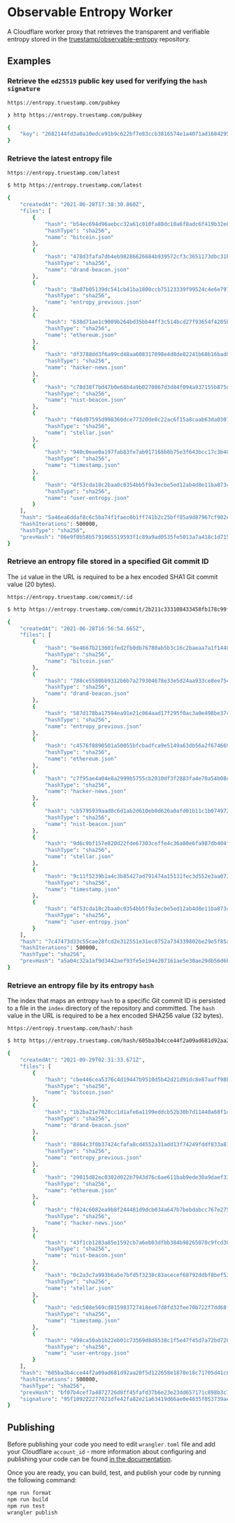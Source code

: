 # Observable Entropy Worker

A Cloudflare worker proxy that retrieves the transparent and verifiable entropy
stored in the
[truestamp/observable-entropy](https://github.com/truestamp/observable-entropy)
repository.

## Examples

### Retrieve the `ed25519` public key used for verifying the `hash` `signature`

`https://entropy.truestamp.com/pubkey`

```sh
❯ http https://entropy.truestamp.com/pubkey

{
    "key": "2682144fd3a0a10edce91b9c622bf7e83ccb3816574e1a4071ad16842954dd26"
}
```

### Retrieve the latest entropy file

`https://entropy.truestamp.com/latest`

```sh
$ http https://entropy.truestamp.com/latest

{
    "createdAt": "2021-06-28T17:38:30.860Z",
    "files": [
        {
            "hash": "b54ec694d96aebcc32a61c010fa88dc10a6f8adc6f419b32e05db81d0378c91a",
            "hashType": "sha256",
            "name": "bitcoin.json"
        },
        {
            "hash": "478d3fafa7db4eb98286626684b939572cf3c3651173dbc31bf56be29f436c27",
            "hashType": "sha256",
            "name": "drand-beacon.json"
        },
        {
            "hash": "8a07b05139dc541cb41ba1800ccb75123339f99524c4e6e797e0c05683fd335d",
            "hashType": "sha256",
            "name": "entropy_previous.json"
        },
        {
            "hash": "638d71ae1c9009b264bd35bb44ff3c514bcd27f93654f4205b6dc867602a8085",
            "hashType": "sha256",
            "name": "ethereum.json"
        },
        {
            "hash": "df3788dd3f6a99cd48aa608317098e4d8de82241b68b16bad89a2ae5151ecbef",
            "hashType": "sha256",
            "name": "hacker-news.json"
        },
        {
            "hash": "c78d38f7bd47b0e68b4a9b0270867d3d84f094a937155b875dc47837ca271f01",
            "hashType": "sha256",
            "name": "nist-beacon.json"
        },
        {
            "hash": "f46d07595d998360dce77320de0c22ac6f15a8caab63da0307d02a0086f7a139",
            "hashType": "sha256",
            "name": "stellar.json"
        },
        {
            "hash": "940c0eae0a197fab83fe7ab917168b8b75e3f643bcc17c3b483c291430b7f60f",
            "hashType": "sha256",
            "name": "timestamp.json"
        },
        {
            "hash": "4f53cda18c2baa0c0354bb5f9a3ecbe5ed12ab4d8e11ba873c2f11161202b945",
            "hashType": "sha256",
            "name": "user-entropy.json"
        }
    ],
    "hash": "5a46ea6ddaf8c6c5ba74f1faec0b1ff741b2c25bff85a9d87967cf902eb24e1d",
    "hashIterations": 500000,
    "hashType": "sha256",
    "prevHash": "06e9f0b58b5791065519593f1c89a9ad0535fe5013a7a418c1d715f19c8baae1"
}
```

### Retrieve an entropy file stored in a specified Git commit ID

The `id` value in the URL is required to be a hex encoded SHA1 Git commit value
(20 bytes).

`https://entropy.truestamp.com/commit/:id`

```sh
$ http https://entropy.truestamp.com/commit/2b211c333108433458fb178c99fdefa6ed44710f

{
    "createdAt": "2021-06-28T16:56:54.665Z",
    "files": [
        {
            "hash": "6e4667b213601fed2fb0db76780ab5b3c16c2baeaa7a1f1448093fd954cdbb32",
            "hashType": "sha256",
            "name": "bitcoin.json"
        },
        {
            "hash": "788ce5580bb9312b6b7a279304678e33e5d24aa933ce8ee75eba6b50c6b7f48d",
            "hashType": "sha256",
            "name": "drand-beacon.json"
        },
        {
            "hash": "587d178ba17594ea91e21c064aad17f295f0ac3a0e498be37c468c312de096ce",
            "hashType": "sha256",
            "name": "entropy_previous.json"
        },
        {
            "hash": "c4576f8890501a50055bfcbadfca9e5149a63db56a2f674669d71be801cc7750",
            "hashType": "sha256",
            "name": "ethereum.json"
        },
        {
            "hash": "c7f95ae4a04e8a2999b5755cb2010df3f2883fa4e70a54b08d25877e360844f5",
            "hashType": "sha256",
            "name": "hacker-news.json"
        },
        {
            "hash": "cb5795939aad0c6d1ab2d610eb0d626a0afd01b11c1b074972db42da3f9064a2",
            "hashType": "sha256",
            "name": "nist-beacon.json"
        },
        {
            "hash": "9d6c9bf157e820d22fde67303ceffe4c36a80e6fa987db404f2b359e309495d4",
            "hashType": "sha256",
            "name": "stellar.json"
        },
        {
            "hash": "9c11f5239b1a4c3b85427ad791474a15131fec3d552e3aa07301c6af4612220b",
            "hashType": "sha256",
            "name": "timestamp.json"
        },
        {
            "hash": "4f53cda18c2baa0c0354bb5f9a3ecbe5ed12ab4d8e11ba873c2f11161202b945",
            "hashType": "sha256",
            "name": "user-entropy.json"
        }
    ],
    "hash": "7c47473d33c55cae28fcd2e312551e31ec8752a734339802be29e5f85a02d876",
    "hashIterations": 500000,
    "hashType": "sha256",
    "prevHash": "a5a04c32a1af9d3442aef93fe5e194e207161ae5e30ae29db56d6b0c95911dcd"
}
```

### Retrieve an entropy file by its entropy `hash`

The index that maps an entropy `hash` to a specific Git commit ID is persisted
to a file in the `index` directory of the repository and committed. The `hash`
value in the URL is required to be a hex encoded SHA256 value (32 bytes).

`https://entropy.truestamp.com/hash/:hash`

```sh
$ http https://entropy.truestamp.com/hash/605ba3b4cce44f2a09ad681d92aa20f5d122658e1878e18c71705d41c658891e

{
    "createdAt": "2021-09-29T02:31:33.671Z",
    "files": [
        {
            "hash": "cbe446cea5376c4d19447b9510d5b42d21d91dc8e87aaff98b9ddfbb14ab39b1",
            "hashType": "sha256",
            "name": "bitcoin.json"
        },
        {
            "hash": "1b2ba21e7028cc1d1afe6a1199eddcb52b30b7d11440a68f1d39a44cabf3453f",
            "hashType": "sha256",
            "name": "drand-beacon.json"
        },
        {
            "hash": "8864c3f0b37424cfafa8cd4552a31add13f74249fddf833a811a2cf8c31b8692",
            "hashType": "sha256",
            "name": "entropy_previous.json"
        },
        {
            "hash": "29015d82ec0302d022b7943d76c6ae611bab9ede30a9daef338695bcf9dd55ab",
            "hashType": "sha256",
            "name": "ethereum.json"
        },
        {
            "hash": "f024c6082ea9b8f244481d9dcb034a647b7bebdabcc767e275e6f18edb000574",
            "hashType": "sha256",
            "name": "hacker-news.json"
        },
        {
            "hash": "43f1cb1283a85e1592cb7a6eb03dfbb384b98265070c9fcd30bc9774bd5c65b4",
            "hashType": "sha256",
            "name": "nist-beacon.json"
        },
        {
            "hash": "0c2a3c7a993b6a5e7bfd5f3238c83acecef68792ddbf8bef5371dd853c4f1ae8",
            "hashType": "sha256",
            "name": "stellar.json"
        },
        {
            "hash": "edc508e569cd815983727418ee67d8fd32fee70b722f7dd68f39419fa5d330aa",
            "hashType": "sha256",
            "name": "timestamp.json"
        },
        {
            "hash": "498ca50ab1b22eb01c73569d8d8538c1f5e47f45d7a72bd72803a39a3206d8aa",
            "hashType": "sha256",
            "name": "user-entropy.json"
        }
    ],
    "hash": "605ba3b4cce44f2a09ad681d92aa20f5d122658e1878e18c71705d41c658891e",
    "hashIterations": 500000,
    "hashType": "sha256",
    "prevHash": "bf07b4cef7a4872726d8ff45fafd37b6e23e23dd657171c898b3c775d43a5727",
    "signature": "95f109222277021dfe42fa82e21a63419d66ae0e4035f053739aedb45a9be1e4a937fc28ae6315455b990589b093e5e956221c6fb989aa8b161ddd0dedc2a107"
}
```

## Publishing

Before publishing your code you need to edit `wrangler.toml` file and add your
Cloudflare `account_id` - more information about configuring and publishing your
code can be found
[in the documentation](https://developers.cloudflare.com/workers/learning/getting-started#7-configure-your-project-for-deployment).

Once you are ready, you can build, test, and publish your code by running the
following command:

```sh
npm run format
npm run build
npm run test
wrangler publish
```
